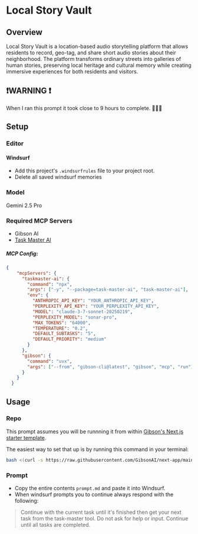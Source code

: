 # Local Story Vault

## Overview

Local Story Vault is a location-based audio storytelling platform that allows residents to record, geo-tag, and share short audio stories about their neighborhood. The platform transforms ordinary streets into galleries of human stories, preserving local heritage and cultural memory while creating immersive experiences for both residents and visitors.

## ❗️WARNING ❗️

When I ran this prompt it took close to 9 hours to complete. 🐢🐢🐢

## Setup

### Editor

#### Windsurf

* Add this project's `.windsurfrules` file to your project root.
* Delete all saved windsurf memories

### Model

Gemini 2.5 Pro

### Required MCP Servers

* Gibson AI
* [Task Master AI](https://github.com/eyaltoledano/claude-task-master)

##### MCP Config:

```json
{
    "mcpServers": {
      "taskmaster-ai": {
        "command": "npx",
        "args": ["-y", "--package=task-master-ai", "task-master-ai"],
        "env": {
          "ANTHROPIC_API_KEY": "YOUR_ANTHROPIC_API_KEY",
          "PERPLEXITY_API_KEY": "YOUR_PERPLEXITY_API_KEY",
          "MODEL": "claude-3-7-sonnet-20250219",
          "PERPLEXITY_MODEL": "sonar-pro",
          "MAX_TOKENS": "64000",
          "TEMPERATURE": "0.2",
          "DEFAULT_SUBTASKS": "5",
          "DEFAULT_PRIORITY": "medium"
        }
      },  
      "gibson": {
        "command": "uvx",
        "args": ["--from", "gibson-cli@latest", "gibson", "mcp", "run"]
      }
    }
  }
```

## Usage

### Repo
This prompt assumes you will be runnning it from within [Gibson's Next.js starter template](https://github.com/GibsonAI/next-app).

The easiest way to set that up is by running this command in your terminal:

```bash
bash <(curl -s https://raw.githubusercontent.com/GibsonAI/next-app/main/setup.sh)
```



### Prompt 

* Copy the entire contents `prompt.md` and paste it into Windsurf.
* When windsurf prompts you to continue always respond with the following: 
> Continue with the current task until it's finished then get your next task from the task-master tool. Do not ask for help or input. Continue until all tasks are completed.
